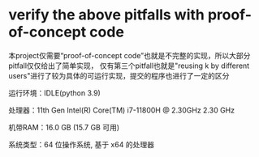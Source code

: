 # verify the above pitfalls with proof-of-concept code

本project仅需要“proof-of-concept code”也就是不完整的实现，所以大部分pitfall仅仅给出了简单实现，
仅有第三个pitfall也就是"reusing k by different users"进行了较为具体的可运行实现，提交的程序也进行了一定的区分

运行环境：IDLE(python 3.9)
	
 处理器：11th Gen Intel(R) Core(TM) i7-11800H @ 2.30GHz   2.30 GHz

 机带RAM：16.0 GB (15.7 GB 可用)

 系统类型：64 位操作系统, 基于 x64 的处理器
